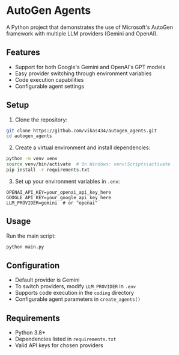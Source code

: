 # AutoGen Agents

A Python project that demonstrates the use of Microsoft's AutoGen framework with multiple LLM providers (Gemini and OpenAI).

## Features

- Support for both Google's Gemini and OpenAI's GPT models
- Easy provider switching through environment variables
- Code execution capabilities
- Configurable agent settings

## Setup

1. Clone the repository:
```bash
git clone https://github.com/vikas434/autogen_agents.git
cd autogen_agents
```

2. Create a virtual environment and install dependencies:
```bash
python -m venv venv
source venv/bin/activate  # On Windows: venv\Scripts\activate
pip install -r requirements.txt
```

3. Set up your environment variables in `.env`:
```env
OPENAI_API_KEY=your_openai_api_key_here
GOOGLE_API_KEY=your_google_api_key_here
LLM_PROVIDER=gemini  # or "openai"
```

## Usage

Run the main script:
```bash
python main.py
```

## Configuration

- Default provider is Gemini
- To switch providers, modify `LLM_PROVIDER` in `.env`
- Supports code execution in the `coding` directory
- Configurable agent parameters in `create_agents()`

## Requirements

- Python 3.8+
- Dependencies listed in `requirements.txt`
- Valid API keys for chosen providers 